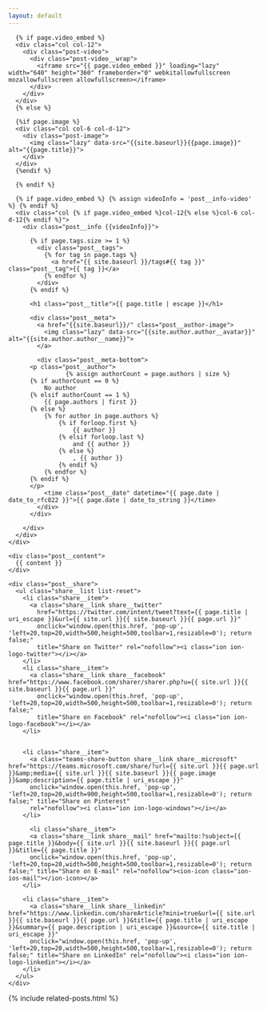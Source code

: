 ```yaml
---
layout: default
---
```


<div class="post-head">
  <div class="container">
    <div class="row">
      
      {% if page.video_embed %}
      <div class="col col-12">
        <div class="post-video">
          <div class="post-video__wrap">
            <iframe src="{{ page.video_embed }}" loading="lazy" width="640" height="360" frameborder="0" webkitallowfullscreen mozallowfullscreen allowfullscreen></iframe>
          </div>
        </div>
      </div>
      {% else %}

      {%if page.image %}
      <div class="col col-6 col-d-12">
        <div class="post-image">
          <img class="lazy" data-src="{{site.baseurl}}{{page.image}}" alt="{{page.title}}">
        </div>
      </div>
      {%endif %}

      {% endif %}
      
      {% if page.video_embed %} {% assign videoInfo = 'post__info-video' %} {% endif %}
      <div class="col {% if page.video_embed %}col-12{% else %}col-6 col-d-12{% endif %}">
        <div class="post__info {{videoInfo}}">
  
          {% if page.tags.size >= 1 %}
            <div class="post__tags">
              {% for tag in page.tags %}
                <a href="{{ site.baseurl }}/tags#{{ tag }}" class="post__tag">{{ tag }}</a>
              {% endfor %}
            </div>
          {% endif %}
  
          <h1 class="post__title">{{ page.title | escape }}</h1>
  
          <div class="post__meta">
            <a href="{{site.baseurl}}/" class="post__author-image">
              <img class="lazy" data-src="{{site.author.author__avatar}}" alt="{{site.author.author__name}}">
            </a>

            <div class="post__meta-bottom">
          <p class="post__author">
                    {% assign authorCount = page.authors | size %}
          {% if authorCount == 0 %}
              No author
          {% elsif authorCount == 1 %}
              {{ page.authors | first }}
          {% else %}
              {% for author in page.authors %}
                  {% if forloop.first %}
                      {{ author }}
                  {% elsif forloop.last %}
                      and {{ author }}
                  {% else %}
                      , {{ author }}
                  {% endif %}
              {% endfor %}
          {% endif %}
          </p> 
              <time class="post__date" datetime="{{ page.date | date_to_rfc822 }}">{{ page.date | date_to_string }}</time>
            </div>
          </div>
  
        </div>
      </div>
    </div>
  </div>
</div>

<!-- begin post -->
<div class="container animate">

  <article class="post">

    <div class="post__content">
      {{ content }}
    </div>

    <div class="post__share">
      <ul class="share__list list-reset">
        <li class="share__item">
          <a class="share__link share__twitter"
            href="https://twitter.com/intent/tweet?text={{ page.title | uri_escape }}&url={{ site.url }}{{ site.baseurl }}{{ page.url }}"
            onclick="window.open(this.href, 'pop-up', 'left=20,top=20,width=500,height=500,toolbar=1,resizable=0'); return false;"
            title="Share on Twitter" rel="nofollow"><i class="ion ion-logo-twitter"></i></a>
        </li>
        <li class="share__item">
          <a class="share__link share__facebook" href="https://www.facebook.com/sharer/sharer.php?u={{ site.url }}{{ site.baseurl }}{{ page.url }}"
            onclick="window.open(this.href, 'pop-up', 'left=20,top=20,width=500,height=500,toolbar=1,resizable=0'); return false;"
            title="Share on Facebook" rel="nofollow"><i class="ion ion-logo-facebook"></i></a>
        </li>


        <li class="share__item">
          <a class="teams-share-button share__link share__microsoft" href="https://teams.microsoft.com/share/?url={{ site.url }}{{ page.url }}&amp;media={{ site.url }}{{ site.baseurl }}{{ page.image }}&amp;description={{ page.title | uri_escape }}"
          onclick="window.open(this.href, 'pop-up', 'left=20,top=20,width=900,height=500,toolbar=1,resizable=0'); return false;" title="Share on Pinterest"
          rel="nofollow"><i class="ion ion-logo-windows"></i></a>
        </li>
          
          <li class="share__item">
          <a class="share__link share__mail" href="mailto:?subject={{ page.title }}&body={{ site.url }}{{ site.baseurl }}{{ page.url }}&title={{ page.title }}"
          onclick="window.open(this.href, 'pop-up', 'left=20,top=20,width=500,height=500,toolbar=1,resizable=0'); return false;" title="Share on E-mail" rel="nofollow"><ion-icon class="ion-ios-mail"></ion-icon></a>
        </li>

        <li class="share__item">
          <a class="share__link share__linkedin" href="https://www.linkedin.com/shareArticle?mini=true&url={{ site.url }}{{ site.baseurl }}{{ page.url }}&title={{ page.title | uri_escape }}&summary={{ page.description | uri_escape }}&source={{ site.title | uri_escape }}"
          onclick="window.open(this.href, 'pop-up', 'left=20,top=20,width=500,height=500,toolbar=1,resizable=0'); return false;" title="Share on LinkedIn" rel="nofollow"><i class="ion ion-logo-linkedin"></i></a>
        </li>
      </ul>
    </div>


  </article>
</div>
<!-- end post -->

{% include related-posts.html %}
<!-- 
{% if site.disqus-identifier %}
  <div class="container">
    <div class="row">
      <div class="col col-12">
        {% include disqus-comments.html %} 
      </div>
    </div>
  </div>
{% endif %} -->